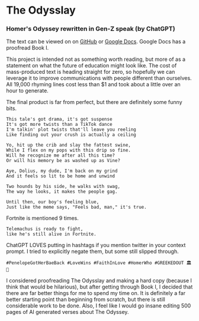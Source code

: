 # The Odysslay
### Homer's Odyssey rewritten in Gen-Z speak (by ChatGPT)

The text can be viewed on on [GitHub](https://github.com/hardchaos/odysslay/blob/master/odysslay.txt) or [Google Docs](https://docs.google.com/document/d/1eFDktTd9upkeeb21CR81_jIS-BcPYF4go_QovWKZXF4/edit?usp=sharing). Google Docs has a proofread Book I.

This project is intended not as something worth reading, but more of as a statement on what the future of education might look like. The cost of mass-produced text is heading straight for zero, so hopefully we can leverage it to improve communications with people different than ourselves. All 19,000 rhyming lines cost less than $1 and took about a little over an hour to generate.

The final product is far from perfect, but there are definitely some funny bits.
```
This tale's got drama, it's got suspense
It's got more twists than a TikTok dance
I'm talkin' plot twists that'll leave you reeling
Like finding out your crush is actually a ceiling
```
```
Yo, hit up the crib and slay the fattest swine,
While I flex on my pops with this drip so fine.
Will he recognize me after all this time?
Or will his memory be as washed up as Vine?
```
```
Aye, Dolius, my dude, I'm back on my grind
And it feels so lit to be home and unwind
```
```
Two hounds by his side, he walks with swag,
The way he looks, it makes the people gag.
```
```
Until then, our boy's feeling blue,
Just like the meme says, "Feels bad, man," it's true.
```

Fortnite is mentioned 9 times.
```
Telemachus is ready to fight,
like he's still alive in Fortnite.
```

ChatGPT LOVES putting in hashtags if you mention twitter in your context prompt. I tried to explicitly negate them, but some still slipped through.
```
#PenelopeGotHerBaeBack #LoveWins #FaithInLove #HomerWho #GREEKEDOUT 🏛️🌊
```

I considered proofreading The Odysslay and making a hard copy (because I think that would be hilarious), but after getting through Book I, I decided that there are far better things for me to spend my time on. It is definitely a far better starting point than beginning from scratch, but there is still considerable work to be done. Also, I feel like I would go insane editing 500 pages of AI generated verses about The Odyssey. 
